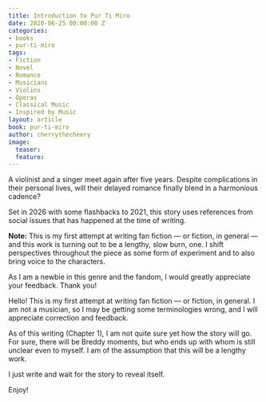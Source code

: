 ```yaml
---
title: Introduction to Pur Ti Miro
date: 2020-06-25 00:00:00 Z
categories:
- books
- pur-ti-miro
tags:
- Fiction
- Novel
- Romance
- Musicians
- Violins
- Operas
- Classical Music
- Inspired by Music
layout: article
book: pur-ti-miro
author: cherrythecheery
image:
  teaser: 
  feature: 
---
```


A violinist and a singer meet again after five years. Despite complications in their personal lives, will their delayed romance finally blend in a harmonious cadence?

Set in 2026 with some flashbacks to 2021, this story uses references from social issues that has happened at the time of writing.

**Note:** This is my first attempt at writing fan fiction — or fiction, in general — and this work is turning out to be a lengthy, slow burn, one. I shift perspectives throughout the piece as some form of experiment and to also bring voice to the characters.

As I am a newbie in this genre and the fandom, I would greatly appreciate your feedback. Thank you!

Hello! This is my first attempt at writing fan fiction — or fiction, in general. I am not a musician, so I may be getting some terminologies wrong, and I will appreciate correction and feedback.

As of this writing (Chapter 1), I am not quite sure yet how the story will go. For sure, there will be Breddy moments, but who ends up with whom is still unclear even to myself. I am of the assumption that this will be a lengthy work.

I just write and wait for the story to reveal itself.

Enjoy!
